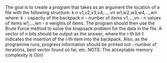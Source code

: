 The goal is to create a program that takes as an argument the location of a file with the following structure: 
k n v1,v2,v3,v4,...,
vn w1,w2,w3,w4,...,wn 
where: k - capacity of the backpack 
n - number of items 
v1,...,vn - n values of items 
w1,...,wn - n weights of items. 
The program should then use the Brute Force method to solve the knapsack problem for the data in the file. 
A vector of n bits should be output as the answer, where the i-th bit 1 indicates the insertion of the i-th item into the backpack. 
Also, as the programme runs, progress information should be printed out - number of iterations, best vector found so far, etc. 
NOTE: The acceptable memory complexity is O(n)

